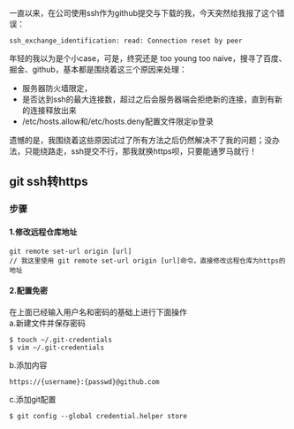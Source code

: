 一直以来，在公司使用ssh作为github提交与下载的我，今天突然给我报了这个错误：<br>

	ssh_exchange_identification: read: Connection reset by peer

年轻的我以为是个小case，可是，终究还是 too young too naive，搜寻了百度、掘金、github，基本都是围绕着这三个原因来处理：<br>

- 服务器防火墙限定，
- 是否达到ssh的最大连接数，超过之后会服务器端会拒绝新的连接，直到有新的连接释放出来
- /etc/hosts.allow和/etc/hosts.deny配置文件限定ip登录

遗憾的是，我围绕着这些原因试过了所有方法之后仍然解决不了我的问题；没办法，只能绕路走，ssh提交不行，那我就换https呗，只要能通罗马就行！<br>

## git ssh转https
### 步骤
#### 1.修改远程仓库地址
	
	git remote set-url origin [url]
	// 我这里使用 git remote set-url origin [url]命令，直接修改远程仓库为https的地址

#### 2.配置免密
在上面已经输入用户名和密码的基础上进行下面操作<br>
a.新建文件并保存密码<br>

	$ touch ~/.git-credentials
	$ vim ~/.git-credentials

b.添加内容<br>

	https://{username}:{passwd}@github.com

c.添加git配置<br>

	$ git config --global credential.helper store


